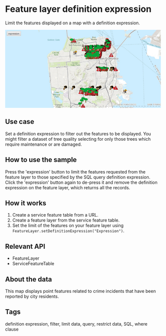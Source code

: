 # Feature layer definition expression

Limit the features displayed on a map with a definition expression.

![](FeatureLayerDefinitionExpression.png)

## Use case

Set a definition expression to filter out the features to be displayed. You might filter a dataset of tree quality selecting for only those trees which require maintenance or are damaged.

## How to use the sample

Press the 'expression' button to limit the features requested from the feature layer to those specified by the SQL query definition expression. Click the 'expression' button again to de-press it and remove the definition expression on the feature layer, which returns all the records.

## How it works

1. Create a service feature table from a URL.
2. Create a feature layer from the service feature table.
3. Set the limit of the features on your feature layer using `FeatureLayer.setDefinitionExpression("Expression")`.

## Relevant API

* FeatureLayer
* ServiceFeatureTable

## About the data

This map displays point features related to crime incidents that have been reported by city residents.

## Tags

definition expression, filter, limit data, query, restrict data, SQL, where clause
